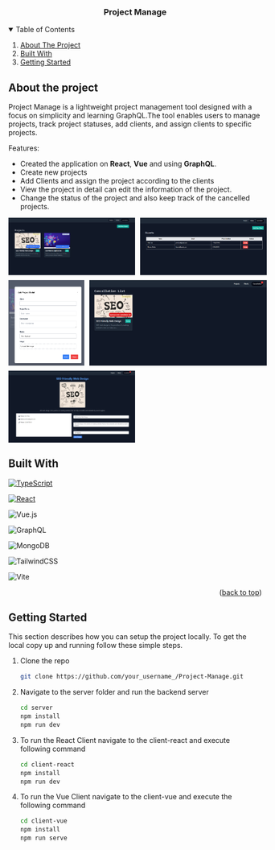 <div align="center">
<h3 align="center">Project Manage</h3>
</div>

<details open>
  <summary>Table of Contents</summary>
  <ol>
    <li>
      <a href="#about-the-project">About The Project</a>
    </li>
     <li>
      <a href="#built-with">Built With</a>
    </li>
    <li>
      <a href="#getting-started">Getting Started</a>
    </li>
  </ol>
</details>

## About the project

Project Manage is a lightweight project management tool designed with a focus on simplicity and learning GraphQL.The tool enables users to manage projects, track project statuses, add clients, and assign clients to specific projects.

Features:

- Created the application on <strong>React</strong>, <strong>Vue</strong> and using <strong>GraphQL</strong>.
- Create new projects
- Add Clients and assign the project according to the clients
- View the project in detail can edit the information of the project.
- Change the status of the project and also keep track of the cancelled projects.

<div style="display: flex; flex-direction: row;">
    <img src="images/mainView.png" alt="Logo" style="width: 50%; margin-right: 10px;">
    <img src="images/clientList.png" alt="Logo" style="width: 50%;">
</div>

<div style="display: flex; flex-direction: row; margin-top: 10px">
    <img src="images/addProject.png" alt="Logo" style="width: 30%; margin-right: 10px;">
    <img src="images/cancellationList.png" alt="Logo" style="width: 70%;">
</div>


<div style="display: flex; flex-direction: row; margin-top: 10px">
    <img src="images/details.png" alt="Logo" style="width: 50%; margin-right: 10px;">
</div>

## Built With

<a href="#"><img alt="TypeScript" src="https://img.shields.io/badge/typescript-%23007ACC.svg?style=for-the-badge&logo=typescript&logoColor=white"></a>

<a href="#"><img alt="React" src="https://img.shields.io/badge/react-%2320232a.svg?style=for-the-badge&logo=react&logoColor=%2361DAFB"></a>

![Vue.js](https://img.shields.io/badge/vuejs-%2335495e.svg?style=for-the-badge&logo=vuedotjs&logoColor=%234FC08D)

![GraphQL](https://img.shields.io/badge/-GraphQL-E10098?style=for-the-badge&logo=graphql&logoColor=white)

![MongoDB](https://img.shields.io/badge/MongoDB-%234ea94b.svg?style=for-the-badge&logo=mongodb&logoColor=white)

![TailwindCSS](https://img.shields.io/badge/tailwindcss-%2338B2AC.svg?style=for-the-badge&logo=tailwind-css&logoColor=white)

![Vite](https://img.shields.io/badge/vite-%23646CFF.svg?style=for-the-badge&logo=vite&logoColor=white)

<p align="right">(<a href="#readme-top">back to top</a>)</p>

<!-- GETTING STARTED -->

## Getting Started

This section describes how you can setup the project locally. To get the local copy up and running follow these simple steps.

1. Clone the repo
   ```sh
   git clone https://github.com/your_username_/Project-Manage.git
   ```

2. Navigate to the server folder and run the backend server 

   ```sh
   cd server
   npm install
   npm run dev
   ```

3. To run the React Client navigate to the client-react and execute following command

   ```sh
   cd client-react
   npm install
   npm run dev
   ```

4. To run the Vue Client navigate to the client-vue and execute the following command

    ```sh
    cd client-vue
    npm install
    npm run serve
    ```

